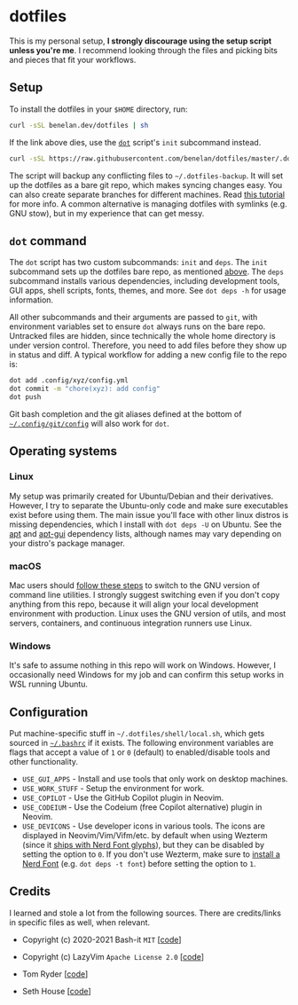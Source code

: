 # dotfiles

This is my personal setup, **I strongly discourage using the setup script unless
you're me**. I recommend looking through the files and picking bits and pieces
that fit your workflows.

## Setup

To install the dotfiles in your `$HOME` directory, run:

```sh
curl -sSL benelan.dev/dotfiles | sh
```

If the link above dies, use the [`dot`](../.dotfiles/bin/dot) script's `init`
subcommand instead.

```sh
curl -sSL https://raw.githubusercontent.com/benelan/dotfiles/master/.dotfiles/bin/dot | bash -s init
```

The script will backup any conflicting files to `~/.dotfiles-backup`. It
will set up the dotfiles as a bare git repo, which makes syncing changes easy.
You can also create separate branches for different machines. Read
[this tutorial](https://www.atlassian.com/git/tutorials/dotfiles) for more info.
A common alternative is managing dotfiles with symlinks (e.g. GNU stow), but in
my experience that can get messy.

## `dot` command

The `dot` script has two custom subcommands: `init` and `deps`. The `init`
subcommand sets up the dotfiles bare repo, as mentioned [above](#setup). The
`deps` subcommand installs various dependencies, including development
tools, GUI apps, shell scripts, fonts, themes, and more. See `dot deps -h` for
usage information.

All other subcommands and their arguments are passed to `git`, with environment
variables set to ensure `dot` always runs on the bare repo. Untracked files are
hidden, since technically the whole home directory is under version control.
Therefore, you need to add files before they show up in status and diff. A
typical workflow for adding a new config file to the repo is:

```sh
dot add .config/xyz/config.yml
dot commit -m "chore(xyz): add config"
dot push
```

Git bash completion and the git aliases defined at the bottom of
[`~/.config/git/config`](../.config/git/config) will also work for `dot`.

## Operating systems

### Linux

My setup was primarily created for Ubuntu/Debian and their derivatives. However,
I try to separate the Ubuntu-only code and make sure executables exist before
using them. The main issue you'll face with other linux distros is missing
dependencies, which I install with `dot deps -U` on Ubuntu. See the
[apt](../.dotfiles/deps/apt) and [apt-gui](../.dotfiles/deps/apt-gui) dependency
lists, although names may vary depending on your distro's package manager.

### macOS

Mac users should [follow these steps](https://ryanparman.com/posts/2019/using-gnu-command-line-tools-in-macos-instead-of-freebsd-tools/)
to switch to the GNU version of command line utilities. I strongly suggest
switching even if you don't copy anything from this repo, because it will align
your local development environment with production. Linux uses the GNU version
of utils, and most servers, containers, and continuous integration runners use
Linux.

### Windows

It's safe to assume nothing in this repo will work on Windows. However, I
occasionally need Windows for my job and can confirm this setup works in WSL
running Ubuntu.

## Configuration

Put machine-specific stuff in `~/.dotfiles/shell/local.sh`, which gets sourced
in [`~/.bashrc`](../.bashrc) if it exists. The following environment variables
are flags that accept a value of `1` or `0` (default) to enabled/disable tools
and other functionality.

- `USE_GUI_APPS` - Install and use tools that only work on desktop machines.
- `USE_WORK_STUFF` - Setup the environment for work.
- `USE_COPILOT` - Use the GitHub Copilot plugin in Neovim.
- `USE_CODEIUM` - Use the Codeium (free Copilot alternative) plugin in Neovim.
- `USE_DEVICONS` - Use developer icons in various tools. The icons are displayed
  in Neovim/Vim/Vifm/etc. by default when using Wezterm (since it
  [ships with Nerd Font glyphs](https://wezfurlong.org/wezterm/config/lua/wezterm/nerdfonts.html)),
  but they can be disabled by setting the option to `0`. If you don't use
  Wezterm, make sure to [install a Nerd Font](https://www.nerdfonts.com/) (e.g.
  `dot deps -t font`) before setting the option to `1`.

## Credits

I learned and stole a lot from the following sources. There are credits/links in
specific files as well, when relevant.

- Copyright (c) 2020-2021 Bash-it `MIT` [[code](https://github.com/Bash-it/bash-it)]

- Copyright (c) LazyVim `Apache License 2.0` [[code](https://github.com/LazyVim/LazyVim)]

- Tom Ryder [[code](https://dev.sanctum.geek.nz/cgit/dotfiles.git/tree/)]

- Seth House [[code](https://github.com/whiteinge/dotfiles)]
